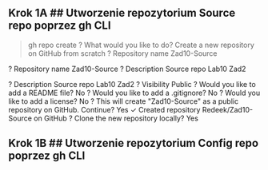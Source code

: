 ## Krok 1A ## Utworzenie repozytorium Source repo poprzez gh CLI
>gh repo create
? What would you like to do? Create a new repository on GitHub from scratch
? Repository name Zad10-Source

? Repository name Zad10-Source
? Description Source repo Lab10 Zad2

? Description Source repo Lab10 Zad2
? Visibility Public
? Would you like to add a README file? No
? Would you like to add a .gitignore? No
? Would you like to add a license? No
? This will create "Zad10-Source" as a public repository on GitHub. Continue? Yes
✓ Created repository Redeek/Zad10-Source on GitHub
? Clone the new repository locally? Yes

## Krok 1B ## Utworzenie repozytorium Config repo poprzez gh CLI
